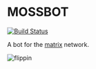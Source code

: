 MOSSBOT
=======

[![Build Status](https://travis-ci.org/xsteadfastx/mossbot.svg?branch=master)](https://travis-ci.org/xsteadfastx/mossbot)

A bot for the [matrix](https://matrix.org) network.

![flippin](http://i.giphy.com/10zgodtbj6Hs2I.gif)
